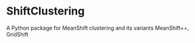 # ShiftClustering
A Python package for MeanShift clustering and its variants MeanShift++, GridShift
